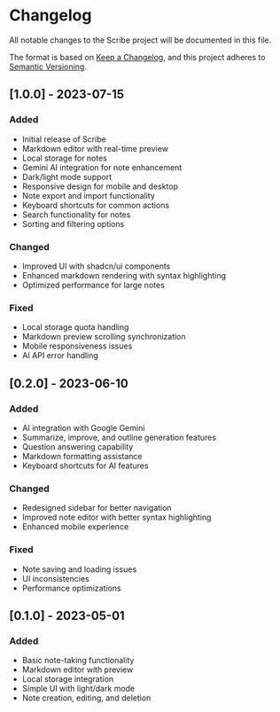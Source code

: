 # Changelog

All notable changes to the Scribe project will be documented in this file.

The format is based on [Keep a Changelog](https://keepachangelog.com/en/1.0.0/),
and this project adheres to [Semantic Versioning](https://semver.org/spec/v2.0.0.html).

## [1.0.0] - 2023-07-15

### Added
- Initial release of Scribe
- Markdown editor with real-time preview
- Local storage for notes
- Gemini AI integration for note enhancement
- Dark/light mode support
- Responsive design for mobile and desktop
- Note export and import functionality
- Keyboard shortcuts for common actions
- Search functionality for notes
- Sorting and filtering options

### Changed
- Improved UI with shadcn/ui components
- Enhanced markdown rendering with syntax highlighting
- Optimized performance for large notes

### Fixed
- Local storage quota handling
- Markdown preview scrolling synchronization
- Mobile responsiveness issues
- AI API error handling

## [0.2.0] - 2023-06-10

### Added
- AI integration with Google Gemini
- Summarize, improve, and outline generation features
- Question answering capability
- Markdown formatting assistance
- Keyboard shortcuts for AI features

### Changed
- Redesigned sidebar for better navigation
- Improved note editor with better syntax highlighting
- Enhanced mobile experience

### Fixed
- Note saving and loading issues
- UI inconsistencies
- Performance optimizations

## [0.1.0] - 2023-05-01

### Added
- Basic note-taking functionality
- Markdown editor with preview
- Local storage integration
- Simple UI with light/dark mode
- Note creation, editing, and deletion
